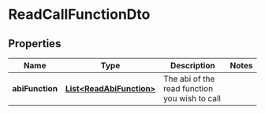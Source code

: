 

# ReadCallFunctionDto


## Properties

| Name | Type | Description | Notes |
|------------ | ------------- | ------------- | -------------|
|**abiFunction** | [**List&lt;ReadAbiFunction&gt;**](ReadAbiFunction.md) | The abi of the read function you wish to call |  |



